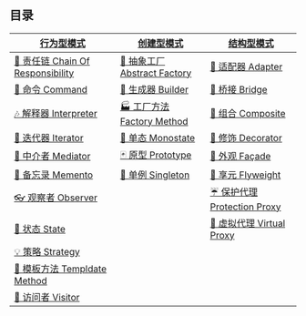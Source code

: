 
## 目录

| [行为型模式](#行为型模式)                                    | [创建型模式](#创建型模式)                                 | [结构型模式](#结构型模式structural)                          |
| ------------------------------------------------------------ | --------------------------------------------------------- | ------------------------------------------------------------ |
| [🐝 责任链 Chain Of Responsibility](#-责任链chain-of-responsibility) | [🌰 抽象工厂 Abstract Factory](#-抽象工厂abstract-factory) | [🔌 适配器 Adapter](#-适配器adapter)                          |
| [👫 命令 Command](#-命令command)                              | [👷 生成器 Builder](#-生成器builder)                       | [🌉 桥接 Bridge](#-桥接bridge)                                |
| [🎶 解释器 Interpreter](#-解释器interpreter)                  | [🏭 工厂方法 Factory Method](#-工厂方法factory-method)     | [🌿 组合 Composite](#-组合composite)                          |
| [🍫 迭代器 Iterator](#-迭代器iterator)                        | [🔂 单态 Monostate](#-单态monostate)                       | [🍧 修饰 Decorator](#-修饰decorator)                          |
| [💐 中介者 Mediator](#-中介者mediator)                        | [🃏 原型 Prototype](#-原型prototype)                       | [🎁 外观 Façade](#-外观facade)                                |
| [💾 备忘录 Memento](#-备忘录memento)                          | [💍 单例 Singleton](#-单例singleton)                       | [🍃 享元 Flyweight](#-享元flyweight)                          |
| [👓 观察者 Observer](#-观察者observer)                        |                                                           | [☔ 保护代理 Protection Proxy](#-保护代理模式protection-proxy) |
| [🐉 状态 State](#-状态state)                                  |                                                           | [🍬 虚拟代理 Virtual Proxy](#-虚拟代理virtual-proxy)          |
| [💡 策略 Strategy](#-策略strategy)                            |                                                           |                                                              |
| [📝 模板方法 Templdate Method](#-template-method)             |                                                           |                                                              |
| [🏃 访问者 Visitor](#-访问者visitor)                          |                                                           |                                                              |

